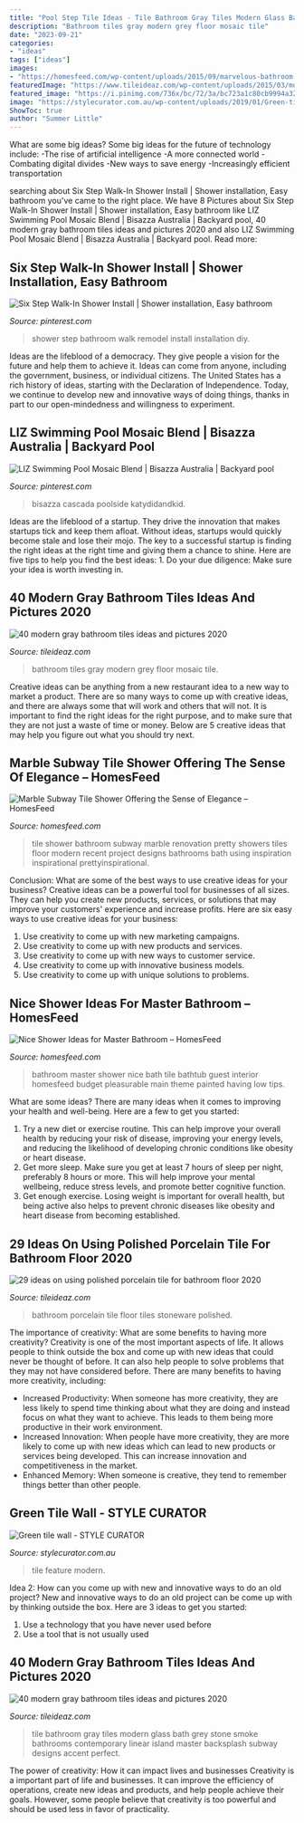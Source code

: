 ```yaml
---
title: "Pool Step Tile Ideas - Tile Bathroom Gray Tiles Modern Glass Bath Grey Stone Smoke Bathrooms Contemporary Linear Island Master Backsplash Subway Designs Accent Perfect"
description: "Bathroom tiles gray modern grey floor mosaic tile"
date: "2023-09-21"
categories:
- "ideas"
tags: ["ideas"]
images:
- "https://homesfeed.com/wp-content/uploads/2015/09/marvelous-bathroom-shower-ideas-using-marble-subway-tile-shower-including-tile-flooring-and-glass-door-plus-modern-shower-faucet.jpg"
featuredImage: "https://www.tileideaz.com/wp-content/uploads/2015/03/modern_gray_bathroom_tiles_28.jpg"
featured_image: "https://i.pinimg.com/736x/bc/72/3a/bc723a1c80cb9994a3237a3c785fe7ca.jpg"
image: "https://stylecurator.com.au/wp-content/uploads/2019/01/Green-tile-wall.jpg"
ShowToc: true
author: "Summer Little"
---
```



What are some big ideas?
Some big ideas for the future of technology include: 
-The rise of artificial intelligence 
-A more connected world 
-Combating digital divides 
-New ways to save energy 
-Increasingly efficient transportation

	

		
searching about Six Step Walk-In Shower Install | Shower installation, Easy bathroom you've came to the right place. We have 8 Pictures about Six Step Walk-In Shower Install | Shower installation, Easy bathroom like LIZ Swimming Pool Mosaic Blend | Bisazza Australia | Backyard pool, 40 modern gray bathroom tiles ideas and pictures 2020 and also LIZ Swimming Pool Mosaic Blend | Bisazza Australia | Backyard pool. Read more:
		
    
## Six Step Walk-In Shower Install | Shower Installation, Easy Bathroom

<img loading=lazy src="https://i.pinimg.com/736x/81/e8/14/81e814130cf58b22a62a427f242c21b5.jpg" onerror="this.onerror=null;this.src='https://tse1.mm.bing.net/th?id=OIP.cZm3y_BVZdpcXFfyDL_RugHaLH&amp;pid=15.1';" alt="Six Step Walk-In Shower Install | Shower installation, Easy bathroom">

_Source: pinterest.com_

>shower step bathroom walk remodel install installation diy. 

	

Ideas are the lifeblood of a democracy. They give people a vision for the future and help them to achieve it. Ideas can come from anyone, including the government, business, or individual citizens. The United States has a rich history of ideas, starting with the Declaration of Independence. Today, we continue to develop new and innovative ways of doing things, thanks in part to our open-mindedness and willingness to experiment.

    
## LIZ Swimming Pool Mosaic Blend | Bisazza Australia | Backyard Pool

<img loading=lazy src="https://i.pinimg.com/736x/bc/72/3a/bc723a1c80cb9994a3237a3c785fe7ca.jpg" onerror="this.onerror=null;this.src='https://tse1.mm.bing.net/th?id=OIP.HFunkca99N0yiilxUu0SqgHaK6&amp;pid=15.1';" alt="LIZ Swimming Pool Mosaic Blend | Bisazza Australia | Backyard pool">

_Source: pinterest.com_

>bisazza cascada poolside katydidandkid. 

	

Ideas are the lifeblood of a startup. They drive the innovation that makes startups tick and keep them afloat. Without ideas, startups would quickly become stale and lose their mojo. The key to a successful startup is finding the right ideas at the right time and giving them a chance to shine. Here are five tips to help you find the best ideas: 1. Do your due diligence: Make sure your idea is worth investing in.

    
## 40 Modern Gray Bathroom Tiles Ideas And Pictures 2020

<img loading=lazy src="https://www.tileideaz.com/wp-content/uploads/2015/03/modern_gray_bathroom_tiles_28.jpg" onerror="this.onerror=null;this.src='https://tse2.mm.bing.net/th?id=OIP.r2ReE6IoDkDYSeMfgVsSEAHaNV&amp;pid=15.1';" alt="40 modern gray bathroom tiles ideas and pictures 2020">

_Source: tileideaz.com_

>bathroom tiles gray modern grey floor mosaic tile. 

	

Creative ideas can be anything from a new restaurant idea to a new way to market a product. There are so many ways to come up with creative ideas, and there are always some that will work and others that will not. It is important to find the right ideas for the right purpose, and to make sure that they are not just a waste of time or money. Below are 5 creative ideas that may help you figure out what you should try next.

    
## Marble Subway Tile Shower Offering The Sense Of Elegance – HomesFeed

<img loading=lazy src="https://homesfeed.com/wp-content/uploads/2015/09/marvelous-bathroom-shower-ideas-using-marble-subway-tile-shower-including-tile-flooring-and-glass-door-plus-modern-shower-faucet.jpg" onerror="this.onerror=null;this.src='https://tse1.mm.bing.net/th?id=OIP.r5Zntq4TA26-b94Ltxc-PAHaLO&amp;pid=15.1';" alt="Marble Subway Tile Shower Offering the Sense of Elegance – HomesFeed">

_Source: homesfeed.com_

>tile shower bathroom subway marble renovation pretty showers tiles floor modern recent project designs bathrooms bath using inspiration inspirational prettyinspirational. 

	

Conclusion: What are some of the best ways to use creative ideas for your business?
Creative ideas can be a powerful tool for businesses of all sizes. They can help you create new products, services, or solutions that may improve your customers' experience and increase profits. Here are six easy ways to use creative ideas for your business: 
1. Use creativity to come up with new marketing campaigns.
2. Use creativity to come up with new products and services.
3. Use creativity to come up with new ways to customer service.
4. Use creativity to come up with innovative business models.
5. Use creativity to come up with unique solutions to problems.

    
## Nice Shower Ideas For Master Bathroom – HomesFeed

<img loading=lazy src="https://homesfeed.com/wp-content/uploads/2016/01/Shower-Ideas-For-Master-Bathroom-With-White-Theme-Color.jpg" onerror="this.onerror=null;this.src='https://tse4.mm.bing.net/th?id=OIP.bunrgqfK-plJ1LASovfM_wHaFj&amp;pid=15.1';" alt="Nice Shower Ideas for Master Bathroom – HomesFeed">

_Source: homesfeed.com_

>bathroom master shower nice bath tile bathtub guest interior homesfeed budget pleasurable main theme painted having low tips. 

	

What are some ideas?
There are many ideas when it comes to improving your health and well-being. Here are a few to get you started: 
1. Try a new diet or exercise routine. This can help improve your overall health by reducing your risk of disease, improving your energy levels, and reducing the likelihood of developing chronic conditions like obesity or heart disease. 
2. Get more sleep. Make sure you get at least 7 hours of sleep per night, preferably 8 hours or more. This will help improve your mental wellbeing, reduce stress levels, and promote better cognitive function. 
3. Get enough exercise. Losing weight is important for overall health, but being active also helps to prevent chronic diseases like obesity and heart disease from becoming established.

    
## 29 Ideas On Using Polished Porcelain Tile For Bathroom Floor 2020

<img loading=lazy src="https://www.tileideaz.com/wp-content/uploads/2015/08/bathroom-porcelain-stoneware-wall-tiles-plain-color-11253-18588191.jpg" onerror="this.onerror=null;this.src='https://tse3.mm.bing.net/th?id=OIP.C6oPqbVxXE7JbUtJm9mOIAHaFn&amp;pid=15.1';" alt="29 ideas on using polished porcelain tile for bathroom floor 2020">

_Source: tileideaz.com_

>bathroom porcelain tile floor tiles stoneware polished. 

	

The importance of creativity: What are some benefits to having more creativity?
Creativity is one of the most important aspects of life. It allows people to think outside the box and come up with new ideas that could never be thought of before. It can also help people to solve problems that they may not have considered before. There are many benefits to having more creativity, including: 
- Increased Productivity: When someone has more creativity, they are less likely to spend time thinking about what they are doing and instead focus on what they want to achieve. This leads to them being more productive in their work environment. 
- Increased Innovation: When people have more creativity, they are more likely to come up with new ideas which can lead to new products or services being developed. This can increase innovation and competitiveness in the market. 
- Enhanced Memory: When someone is creative, they tend to remember things better than other people.

    
## Green Tile Wall - STYLE CURATOR

<img loading=lazy src="https://stylecurator.com.au/wp-content/uploads/2019/01/Green-tile-wall.jpg" onerror="this.onerror=null;this.src='https://tse1.mm.bing.net/th?id=OIP.AnPxr_SziMnYSmIOpsarOQHaLH&amp;pid=15.1';" alt="Green tile wall - STYLE CURATOR">

_Source: stylecurator.com.au_

>tile feature modern. 

	

Idea 2: How can you come up with new and innovative ways to do an old project?
New and innovative ways to do an old project can be come up with by thinking outside the box. Here are 3 ideas to get you started: 
1. Use a technology that you have never used before 
2. Use a tool that is not usually used 

    
## 40 Modern Gray Bathroom Tiles Ideas And Pictures 2020

<img loading=lazy src="https://www.tileideaz.com/wp-content/uploads/2015/03/modern_gray_bathroom_tiles_7.jpg" onerror="this.onerror=null;this.src='https://tse4.mm.bing.net/th?id=OIP.YiySfz9xQ6K8JorP8IDRXAHaLJ&amp;pid=15.1';" alt="40 modern gray bathroom tiles ideas and pictures 2020">

_Source: tileideaz.com_

>tile bathroom gray tiles modern glass bath grey stone smoke bathrooms contemporary linear island master backsplash subway designs accent perfect. 

	

The power of creativity: How it can impact lives and businesses
Creativity is a important part of life and businesses. It can improve the efficiency of operations, create new ideas and products, and help people achieve their goals. However, some people believe that creativity is too powerful and should be used less in favor of practicality.

